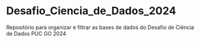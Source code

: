 # Desafio_Ciencia_de_Dados_2024
Repositório para organizar e filtrar as bases de dados do Desafio de Ciência de Dados PUC GO 2024
